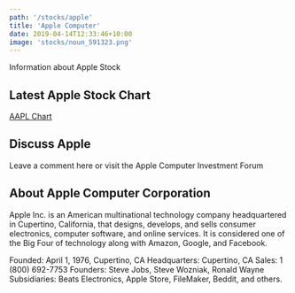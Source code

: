 ```yaml
---
path: '/stocks/apple'
title: 'Apple Computer'
date: 2019-04-14T12:33:46+10:00
image: 'stocks/noun_591323.png'
---
```


Information about Apple Stock

## Latest Apple Stock Chart

<!-- TradingView Widget BEGIN -->
<div class="tradingview-widget-container">
  <div id="tradingview_b968e"></div>
  <div class="tradingview-widget-copyright"><a href="https://www.tradingview.com/symbols/NASDAQ-AAPL/" rel="noopener" target="_blank"><span class="blue-text">AAPL Chart</span></a> </div>
  <script type="text/javascript" src="https://s3.tradingview.com/tv.js"></script>
  <script type="text/javascript">
  new TradingView.widget(
  {
  "width": 980,
  "height": 610,
  "symbol": "NASDAQ:AAPL",
  "interval": "60",
  "timezone": "Etc/UTC",
  "theme": "Light",
  "style": "2",
  "locale": "en",
  "toolbar_bg": "rgba(255, 255, 255, 1)",
  "enable_publishing": true,
  "hide_legend": true,
  "withdateranges": true,
  "details": true,
  "news": [
    "stocktwits",
    "headlines"
  ],
  "show_popup_button": true,
  "popup_width": "1000",
  "popup_height": "650",
  "container_id": "tradingview_b968e"
}
  );
  </script>
</div>
<!-- TradingView Widget END -->

## Discuss Apple

Leave a comment here or visit the Apple Computer Investment Forum

## About Apple Computer Corporation

Apple Inc. is an American multinational technology company headquartered in Cupertino, California, that designs, develops, and sells consumer electronics, computer software, and online services. It is considered one of the Big Four of technology along with Amazon, Google, and Facebook. 

Founded: April 1, 1976, Cupertino, CA
Headquarters: Cupertino, CA
Sales: 1 (800) 692-7753
Founders: Steve Jobs, Steve Wozniak, Ronald Wayne
Subsidiaries: Beats Electronics, Apple Store, FileMaker, Beddit, and others.
